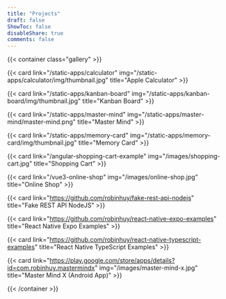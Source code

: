 ```yaml
---
title: "Projects"
draft: false
ShowToc: false
disableShare: true
comments: false
---
```


{{< container class="gallery" >}}

{{< card link="/static-apps/calculator" img="/static-apps/calculator/img/thumbnail.jpg" title="Apple Calculator" >}}

{{< card link="/static-apps/kanban-board" img="/static-apps/kanban-board/img/thumbnail.jpg" title="Kanban Board" >}}

{{< card link="/static-apps/master-mind" img="/static-apps/master-mind/master-mind.png" title="Master Mind" >}}

{{< card link="/static-apps/memory-card" img="/static-apps/memory-card/img/thumbnail.jpg" title="Memory Card" >}}

{{< card link="/angular-shopping-cart-example" img="/images/shopping-cart.jpg" title="Shopping Cart" >}}

{{< card link="/vue3-online-shop" img="/images/online-shop.jpg" title="Online Shop" >}}

{{< card link="https://github.com/robinhuy/fake-rest-api-nodejs" title="Fake REST API NodeJS" >}}

{{< card link="https://github.com/robinhuy/react-native-expo-examples" title="React Native Expo Examples" >}}

{{< card link="https://github.com/robinhuy/react-native-typescript-examples" title="React Native TypeScript Examples" >}}

{{< card link="https://play.google.com/store/apps/details?id=com.robinhuy.mastermindx" img="/images/master-mind-x.jpg" title="Master Mind X (Android App)" >}}

{{< /container >}}
